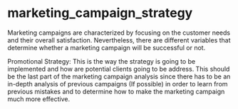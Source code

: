 # marketing_campaign_strategy
Marketing campaigns are characterized by focusing on the customer needs and their overall satisfaction. Nevertheless, there are different variables that determine whether a marketing campaign will be successful or not.

Promotional Strategy: This is the way the strategy is going to be implemented and how are potential clients going to be address. This should be the last part of the marketing campaign analysis since there has to be an in-depth analysis of previous campaigns (If possible) in order to learn from previous mistakes and to determine how to make the marketing campaign much more effective.
